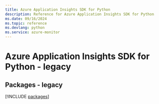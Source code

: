 ```yaml
---
title: Azure Application Insights SDK for Python
description: Reference for Azure Application Insights SDK for Python
ms.date: 09/16/2024
ms.topic: reference
ms.devlang: python
ms.service: azure-monitor
---
```

# Azure Application Insights SDK for Python - legacy
## Packages - legacy
[!INCLUDE [packages](application-insights-index.md)]